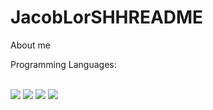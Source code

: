 # JacobLorSHHREADME
About me
<br>

<p>Programming Languages:</p>

<br>

<img src= "https://img.shields.io/badge/Python-FFD43B?style=for-the-badge&logo=python&logoColor=blue" />

<img src= "https://img.shields.io/badge/Scratch-4D97FF?style=for-the-badge&logo=Scratch&logoColor=white" />

<img src= "https://img.shields.io/badge/PHP-777BB4?style=for-the-badge&logo=php&logoColor=white"/>

<img src= "https://img.shields.io/badge/HTML5-E34F26?style=for-the-badge&logo=html5&logoColor=white"/>
